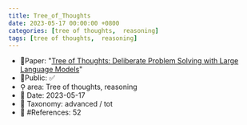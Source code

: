 ```yaml
---
title: Tree_of_Thoughts
date: 2023-05-17 00:00:00 +0800
categories: [tree of thoughts,  reasoning]
tags: [tree of thoughts,  reasoning]
---
```


- 📙Paper: "[Tree of Thoughts: Deliberate Problem Solving with Large Language Models](https://www.semanticscholar.org/paper/Tree-of-Thoughts%3A-Deliberate-Problem-Solving-with-Yao-Yu/2f3822eb380b5e753a6d579f31dfc3ec4c4a0820)"
- 🔑Public: ✅
- ⚲ area: Tree of thoughts,  reasoning
- 📅 Date: 2023-05-17
- 🔎 Taxonomy: advanced / tot
- 📝 #References: 52
